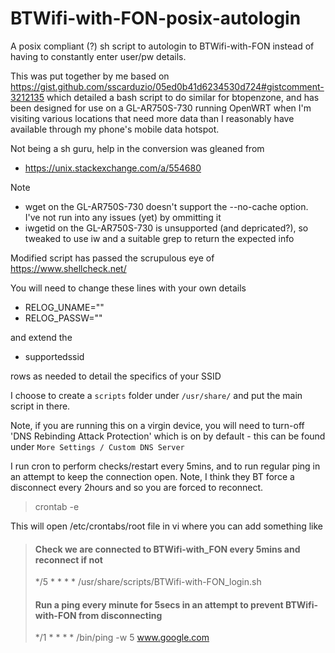 # BTWifi-with-FON-posix-autologin
A posix compliant (?) sh script to autologin to BTWifi-with-FON instead of having to constantly enter user/pw details. 

This was put together by me based on https://gist.github.com/sscarduzio/05ed0b41d6234530d724#gistcomment-3212135 which detailed a bash script to do similar for btopenzone, and has been designed for use on a GL-AR750S-730 running OpenWRT when I'm visiting various locations that need more data than I reasonably have available through my phone's mobile data hotspot.  

Not being a sh guru, help in the conversion was gleaned from 
* https://unix.stackexchange.com/a/554680

Note
* wget on the GL-AR750S-730 doesn't support the --no-cache option. I've not run into any issues (yet) by ommitting it
* iwgetid on the GL-AR750S-730 is unsupported (and depricated?), so tweaked to use iw and a suitable grep to return the expected info 

Modified script has passed the scrupulous eye of https://www.shellcheck.net/

You will need to change these lines with your own details
*  RELOG_UNAME="<username>"
*  RELOG_PASSW="<pass>"
  
and extend the 
*  supportedssid

rows as needed to detail the specifics of your SSID

I choose to create a `scripts` folder under `/usr/share/` and put the main script in there.

Note, if you are running this on a virgin device, you will need to turn-off 'DNS Rebinding Attack Protection' which is on by default - this can be found under `More Settings / Custom DNS Server`

I run cron to perform checks/restart every 5mins, and to run regular ping in an attempt to keep the connection open. Note, I think they BT force a disconnect every 2hours and so you are forced to reconnect.

> crontab -e 

This will open /etc/crontabs/root file in vi where you can add something like

> #### Check we are connected to BTWifi-with_FON every 5mins and reconnect if not
> */5 * * * * /usr/share/scripts/BTWifi-with-FON_login.sh
> 
> #### Run a ping every minute for 5secs in an attempt to prevent BTWifi-with-FON from disconnecting
> */1 * * * * /bin/ping -w 5 www.google.com
